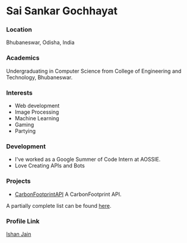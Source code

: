 # Sai Sankar Gochhayat

### Location

Bhubaneswar, Odisha, India

### Academics

Undergraduating in Computer Science from College of Engineering and Technology, Bhubaneswar.

### Interests

- Web development
- Image Processing
- Machine Learning
- Gaming
- Partying

### Development

- I've worked as a Google Summer of Code Intern at AOSSIE.
- Love Creating APIs and Bots

### Projects

- [CarbonFootprintAPI](https://gitlab.com/aossie/CarbonFootprint-API) A CarbonFootprint API.

A partially complete list can be found [here](https://saisankar.ml).

### Profile Link

[Ishan Jain](https://saisankar.ml)
